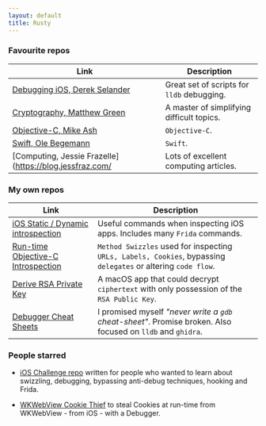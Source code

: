 ```yaml
---
layout: default
title: Rusty
---
```

### Favourite repos

Link | Description   
--|---
[Debugging iOS, Derek Selander](https://github.com/DerekSelander/LLDB) | Great set of scripts for `lldb` debugging.
[Cryptography, Matthew Green](https://blog.cryptographyengineering.com/) | A master of simplifying difficult topics.
[Objective-C, Mike Ash](https://mikeash.com/) | `Objective-C`.
[Swift, Ole Begemann](https://oleb.net/) | `Swift`.
[Computing, Jessie Frazelle](https://blog.jessfraz.com/ | Lots of excellent computing articles.

### My own repos

Link | Description   
--|---
[iOS Static / Dynamic introspection](https://gist.github.com/rustymagnet3000/605c333519cd265c7eac9d556f46dc75) | Useful commands when inspecting iOS apps. Includes many `Frida` commands.
[Run-time Objective-C Introspection](https://github.com/rustymagnet3000/reverse_engineer_ios_with_swizzles) | `Method Swizzles` used for inspecting `URLs, Labels, Cookies`, bypassing `delegates` or altering `code flow`.
[Derive RSA Private Key](https://github.com/rustymagnet3000/rsa_objc_key_finder) | A macOS app that could decrypt `ciphertext` with only possession of the `RSA Public Key`.
[Debugger Cheat Sheets](https://github.com/rustymagnet3000/reverse_engineer_ios_with_debugger)  | I promised myself _"never write a `gdb` cheat-sheet"_. Promise broken. Also focused on `lldb` and `ghidra`.

### People starred

 - [iOS Challenge repo](https://github.com/rustymagnet3000/debugger_challenge) written for people who wanted to learn about swizzling, debugging, bypassing anti-debug techniques, hooking and Frida.

 - [WKWebView Cookie Thief](https://github.com/rustymagnet3000/reverse_engineer_ios_with_debugger/tree/master/4a_wkwebview_cookie_thief) to steal Cookies at run-time from WKWebView - from iOS - with a Debugger.
